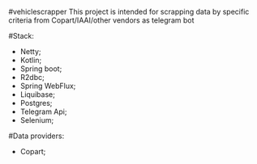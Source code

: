 #vehiclescrapper
This project is intended for scrapping data by specific criteria from Copart/IAAI/other vendors as telegram bot 

#Stack:
- Netty;
- Kotlin;
- Spring boot;
- R2dbc;
- Spring WebFlux;
- Liquibase;
- Postgres;
- Telegram Api;
- Selenium;

#Data providers:
- Copart;
